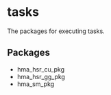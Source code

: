 # tasks

The packages for executing tasks.

## Packages

- hma_hsr_cu_pkg
- hma_hsr_gg_pkg
- hma_sm_pkg